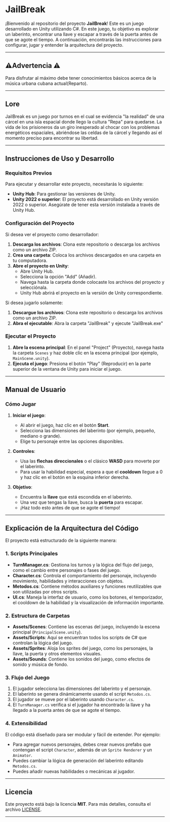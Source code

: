 # JailBreak

¡Bienvenido al repositorio del proyecto **JailBreak**! Este es un juego desarrollado en Unity utilizando C#. En este juego, tu objetivo es explorar un laberinto, encontrar una llave y escapar a través de la puerta antes de que se agote el tiempo. A continuación, encontrarás las instrucciones para configurar, jugar y entender la arquitectura del proyecto.

---
## ⚠️Advertencia ⚠️

 Para disfrutar al máximo debe tener conocimientos básicos acerca de la música urbana cubana actual(Reparto).

___

## Lore

JailBreak es un juego por turnos en el cual se evidencia "la realidad" de una cárcel en una isla espacial donde llego la cultura "Repa" para quedarse. La vida de los prisioneros da un giro inesperado al chocar con los problemas energéticos espaciales, abriéndose las celdas de la cárcel y llegando así el momento preciso para encontrar su libertad.

___

## Instrucciones de Uso y Desarrollo

### Requisitos Previos
Para ejecutar y desarrollar este proyecto, necesitarás lo siguiente:
- **Unity Hub**: Para gestionar las versiones de Unity.
- **Unity 2022 o superior**: El proyecto está desarrollado en Unity versión 2022 o superior. Asegúrate de tener esta versión instalada a través de Unity Hub.

### Configuración del Proyecto
Si desea ver el proyecto como desarrollador:

1. **Descarga los archivos**: Clona este repositorio o descarga los archivos como un archivo ZIP.
2. **Crea una carpeta**: Coloca los archivos descargados en una carpeta en tu computadora.
3. **Abre el proyecto en Unity**:
   - Abre Unity Hub.
   - Selecciona la opción "Add" (Añadir).
   - Navega hasta la carpeta donde colocaste los archivos del proyecto y selecciónala.
   - Unity Hub abrirá el proyecto en la versión de Unity correspondiente.

Si desea jugarlo solamente:
1. **Descargue los archivos**: Clona este repositorio o descarga los archivos como un archivo ZIP.
2. **Abra el ejecutable**: Abra la carpeta "JailBreak" y ejecute "JailBreak.exe"


### Ejecutar el Proyecto
1. **Abre la escena principal**: En el panel "Project" (Proyecto), navega hasta la carpeta `Scenes` y haz doble clic en la escena principal (por ejemplo, `MainScene.unity`).
2. **Ejecuta el juego**: Presiona el botón "Play" (Reproducir) en la parte superior de la ventana de Unity para iniciar el juego.

---

## Manual de Usuario

### Cómo Jugar
1. **Iniciar el juego**:
   - Al abrir el juego, haz clic en el botón **Start**.
   - Selecciona las dimensiones del laberinto (por ejemplo, pequeño, mediano o grande).
   - Elige tu personaje entre las opciones disponibles.

2. **Controles**:
   - Usa las **flechas direccionales** o el clásico **WASD** para moverte por el laberinto.
   - Para usar la habilidad especial, espera a que el **cooldown** llegue a 0 y haz clic en el botón en la esquina inferior derecha.

3. **Objetivo**:
   - Encuentra la **llave** que está escondida en el laberinto.
   - Una vez que tengas la llave, busca la **puerta** para escapar.
   - ¡Haz todo esto antes de que se agote el tiempo!

---

## Explicación de la Arquitectura del Código

El proyecto está estructurado de la siguiente manera:

### 1. **Scripts Principales**
- **TurnManager.cs**: Gestiona los turnos y la lógica del flujo del juego, como el cambio entre personajes o fases del juego.
- **Character.cs**: Controla el comportamiento del personaje, incluyendo movimiento, habilidades y interacciones con objetos.
- **Metodos.cs**: Contiene métodos auxiliares y funciones reutilizables que son utilizadas por otros scripts.
- **UI.cs**: Maneja la interfaz de usuario, como los botones, el temporizador, el cooldown de la habilidad y la visualización de información importante.

### 2. **Estructura de Carpetas**
- **Assets/Scenes**: Contiene las escenas del juego, incluyendo la escena principal (`PrincipalScene.unity`).
- **Assets/Scripts**: Aquí se encuentran todos los scripts de C# que controlan la lógica del juego.
- **Assets/Sprites**: Aloja los sprites del juego, como los personajes, la llave, la puerta y otros elementos visuales.
- **Assets/Sounds**: Contiene los sonidos del juego, como efectos de sonido y música de fondo.

### 3. **Flujo del Juego**
1. El jugador selecciona las dimensiones del laberinto y el personaje.
2. El laberinto se genera dinámicamente usando el script `Metodos.cs`.
3. El jugador se mueve por el laberinto usando `Character.cs`.
4. El `TurnManager.cs` verifica si el jugador ha encontrado la llave y ha llegado a la puerta antes de que se agote el tiempo.

### 4. **Extensibilidad**
El código está diseñado para ser modular y fácil de extender. Por ejemplo:
- Para agregar nuevos personajes, debes crear nuevos prefabs que contengan el script `Character`, además de un `Sprite Renderer` y un `Animator`.
- Puedes cambiar la lógica de generación del laberinto editando `Metodos.cs`.
- Puedes añadir nuevas habilidades o mecánicas al jugador.

---

## Licencia

Este proyecto está bajo la licencia **MIT**. Para más detalles, consulta el archivo [LICENSE](LICENSE).

---

